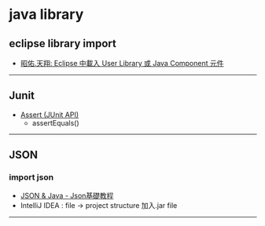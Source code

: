 # java library

## eclipse library import
- [昭佑.天翔: Eclipse 中載入 User Library 或 Java Component 元件](https://tomkuo139.blogspot.com/2010/08/eclipse-user-library-java-component.html)

***

## Junit
- [Assert (JUnit API)](http://junit.sourceforge.net/junit3.8.1/javadoc/junit/framework/Assert.html)
  - assertEquals()

***

## JSON

### import json
- [JSON & Java - Json基礎教程](http://tw.gitbook.net/json/json_java_example.html)
- IntelliJ IDEA : file -> project structure 加入.jar file

***


